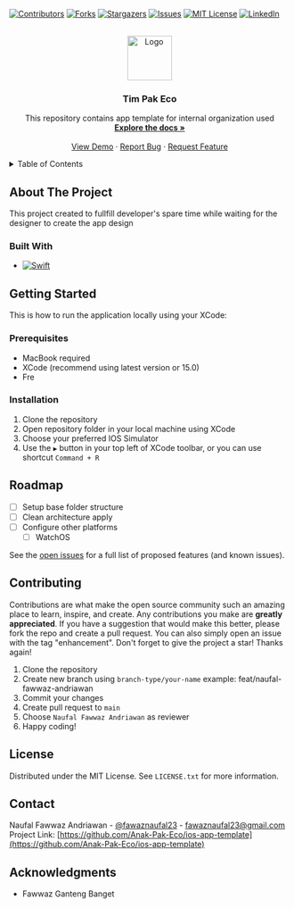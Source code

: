 <a name="readme-top"></a>

<!-- PROJECT SHIELDS -->
[![Contributors][contributors-shield]][contributors-url]
[![Forks][forks-shield]][forks-url]
[![Stargazers][stars-shield]][stars-url]
[![Issues][issues-shield]][issues-url]
[![MIT License][license-shield]][license-url]
[![LinkedIn][linkedin-shield]][linkedin-url]

<!-- PROJECT LOGO -->
<br />
<div align="center">
  <a href="https://github.com/Anak-Pak-Eco/ios-app-template">
    <img src="https://i.pinimg.com/originals/8f/50/63/8f50630ae0e1775196e4c270c573ce67.png" alt="Logo" width="80" height="80">
  </a>

<h3 align="center">Tim Pak Eco</h3>
  <p align="center">
    This repository contains app template for internal organization used
    <br />
    <a href="https://github.com/Anak-Pak-Eco/ios-app-template"><strong>Explore the docs »</strong></a>
    <br />
    <br />
    <a href="https://github.com/Anak-Pak-Eco/ios-app-template">View Demo</a>
    ·
    <a href="https://github.com/Anak-Pak-Eco/ios-app-template/issues">Report Bug</a>
    ·
    <a href="https://github.com/Anak-Pak-Eco/ios-app-template/issues">Request Feature</a>
  </p>
</div>



<!-- TABLE OF CONTENTS -->
<details>
  <summary>Table of Contents</summary>
  <ol>
    <li>
      <a href="#about-the-project">About The Project</a>
      <ul>
        <li><a href="#built-with">Built With</a></li>
      </ul>
    </li>
    <li>
      <a href="#getting-started">Getting Started</a>
      <ul>
        <li><a href="#prerequisites">Prerequisites</a></li>
        <li><a href="#installation">Installation</a></li>
      </ul>
    </li>
    <li><a href="#usage">Usage</a></li>
    <li><a href="#roadmap">Roadmap</a></li>
    <li><a href="#contributing">Contributing</a></li>
    <li><a href="#license">License</a></li>
    <li><a href="#contact">Contact</a></li>
    <li><a href="#acknowledgments">Acknowledgments</a></li>
  </ol>
</details>



<!-- ABOUT THE PROJECT -->
## About The Project
This project created to fullfill developer's spare time while waiting for the designer to create the app design

### Built With
* [![Swift][Swift]][Swift-url]

<!-- GETTING STARTED -->
## Getting Started
This is how to run the application locally using your XCode:

### Prerequisites
* MacBook required
* XCode (recommend using latest version or 15.0)
* Fre

### Installation
1. Clone the repository
2. Open repository folder in your local machine using XCode
3. Choose your preferred IOS Simulator
4. Use the ```▶️``` button in your top left of XCode toolbar, or you can use shortcut ```Command + R```

<!-- ROADMAP -->
## Roadmap
- [ ] Setup base folder structure
- [ ] Clean architecture apply
- [ ] Configure other platforms
  - [ ] WatchOS

See the [open issues](https://github.com/github_username/repo_name/issues) for a full list of proposed features (and known issues).

<!-- CONTRIBUTING -->
## Contributing
Contributions are what make the open source community such an amazing place to learn, inspire, and create. Any contributions you make are **greatly appreciated**.
If you have a suggestion that would make this better, please fork the repo and create a pull request. You can also simply open an issue with the tag "enhancement".
Don't forget to give the project a star! Thanks again!

1. Clone the repository
2. Create new branch using ```branch-type/your-name``` example: feat/naufal-fawwaz-andriawan
3. Commit your changes
4. Create pull request to ```main```
5. Choose ```Naufal Fawwaz Andriawan``` as reviewer
6. Happy coding!

<!-- LICENSE -->
## License
Distributed under the MIT License. See `LICENSE.txt` for more information.

<!-- CONTACT -->
## Contact
Naufal Fawwaz Andriawan - [@fawaznaufal23](https://twitter.com/fawaznaufal23) - fawaznaufal23@gmail.com
Project Link: [https://github.com/Anak-Pak-Eco/ios-app-template](https://github.com/Anak-Pak-Eco/ios-app-template)

<!-- ACKNOWLEDGMENTS -->
## Acknowledgments

* Fawwaz Ganteng Banget

<!-- MARKDOWN LINKS & IMAGES -->
[contributors-shield]: https://img.shields.io/github/contributors/Anak-Pak-Eco/ios-app-template.svg?style=for-the-badge
[contributors-url]: https://github.com/Anak-Pak-Eco/ios-app-template/graphs/contributors
[forks-shield]: https://img.shields.io/github/forks/Anak-Pak-Eco/ios-app-template.svg?style=for-the-badge
[forks-url]: https://github.com/Anak-Pak-Eco/ios-app-template/network/members
[stars-shield]: https://img.shields.io/github/stars/Anak-Pak-Eco/ios-app-template.svg?style=for-the-badge
[stars-url]: https://github.com/Anak-Pak-Eco/ios-app-template/stargazers
[issues-shield]: https://img.shields.io/github/issues/Anak-Pak-Eco/ios-app-template.svg?style=for-the-badge
[issues-url]: https://github.com/Anak-Pak-Eco/ios-app-template/issues
[license-shield]: https://img.shields.io/github/license/Anak-Pak-Eco/ios-app-template.svg?style=for-the-badge
[license-url]: https://github.com/Anak-Pak-Eco/ios-app-template/blob/master/LICENSE.txt
[linkedin-shield]: https://img.shields.io/badge/-LinkedIn-black.svg?style=for-the-badge&logo=linkedin&colorB=555
[linkedin-url]: https://linkedin.com/in/naufal-fawwaz-andriawan
[Swift]: https://img.shields.io/badge/swift-E55604?style=for-the-badge&logo=swift&logoColor=white
[Swift-url]: https://developer.apple.com/swift/
